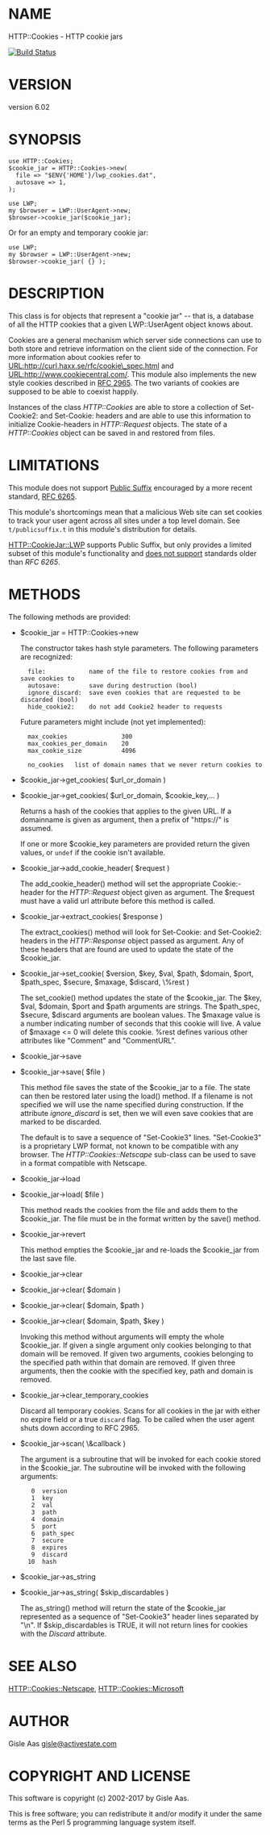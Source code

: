 # NAME

HTTP::Cookies - HTTP cookie jars

[![Build Status](https://travis-ci.org/libwww-perl/http-cookies.png?branch=master)](https://travis-ci.org/libwww-perl/http-cookies)

# VERSION

version 6.02

# SYNOPSIS

    use HTTP::Cookies;
    $cookie_jar = HTTP::Cookies->new(
      file => "$ENV{'HOME'}/lwp_cookies.dat",
      autosave => 1,
    );

    use LWP;
    my $browser = LWP::UserAgent->new;
    $browser->cookie_jar($cookie_jar);

Or for an empty and temporary cookie jar:

    use LWP;
    my $browser = LWP::UserAgent->new;
    $browser->cookie_jar( {} );

# DESCRIPTION

This class is for objects that represent a "cookie jar" -- that is, a
database of all the HTTP cookies that a given LWP::UserAgent object
knows about.

Cookies are a general mechanism which server side connections can use
to both store and retrieve information on the client side of the
connection.  For more information about cookies refer to
<URL:http://curl.haxx.se/rfc/cookie\_spec.html> and
<URL:http://www.cookiecentral.com/>.  This module also implements the
new style cookies described in [RFC 2965](https://tools.ietf.org/html/rfc2965).
The two variants of cookies are supposed to be able to coexist happily.

Instances of the class _HTTP::Cookies_ are able to store a collection
of Set-Cookie2: and Set-Cookie: headers and are able to use this
information to initialize Cookie-headers in _HTTP::Request_ objects.
The state of a _HTTP::Cookies_ object can be saved in and restored from
files.

# LIMITATIONS

This module does not support [Public Suffix](https://publicsuffix.org/) encouraged by a more recent standard, [RFC
6265](https://tools.ietf.org/html/rfc6265).

This module's shortcomings mean that a malicious Web site can set
cookies to track your user agent across all sites under a top level
domain.  See `t/publicsuffix.t` in this module's distribution for
details.

[HTTP::CookieJar::LWP](https://metacpan.org/pod/HTTP::CookieJar::LWP) supports Public Suffix, but only provides a
limited subset of this module's functionality and [does not
support](https://metacpan.org/pod/HTTP::CookieJar#LIMITATIONS-AND-CAVEATS) standards older than
_RFC 6265_.

# METHODS

The following methods are provided:

- $cookie\_jar = HTTP::Cookies->new

    The constructor takes hash style parameters.  The following
    parameters are recognized:

        file:            name of the file to restore cookies from and save cookies to
        autosave:        save during destruction (bool)
        ignore_discard:  save even cookies that are requested to be discarded (bool)
        hide_cookie2:    do not add Cookie2 header to requests

    Future parameters might include (not yet implemented):

        max_cookies               300
        max_cookies_per_domain    20
        max_cookie_size           4096

        no_cookies   list of domain names that we never return cookies to

- $cookie\_jar->get\_cookies( $url\_or\_domain )
- $cookie\_jar->get\_cookies( $url\_or\_domain, $cookie\_key,... )

    Returns a hash of the cookies that applies to the given URL. If a
    domainname is given as argument, then a prefix of "https://" is assumed.

    If one or more $cookie\_key parameters are provided return the given values,
    or `undef` if the cookie isn't available.

- $cookie\_jar->add\_cookie\_header( $request )

    The add\_cookie\_header() method will set the appropriate Cookie:-header
    for the _HTTP::Request_ object given as argument.  The $request must
    have a valid url attribute before this method is called.

- $cookie\_jar->extract\_cookies( $response )

    The extract\_cookies() method will look for Set-Cookie: and
    Set-Cookie2: headers in the _HTTP::Response_ object passed as
    argument.  Any of these headers that are found are used to update
    the state of the $cookie\_jar.

- $cookie\_jar->set\_cookie( $version, $key, $val, $path, $domain, $port, $path\_spec, $secure, $maxage, $discard, \\%rest )

    The set\_cookie() method updates the state of the $cookie\_jar.  The
    $key, $val, $domain, $port and $path arguments are strings.  The
    $path\_spec, $secure, $discard arguments are boolean values. The $maxage
    value is a number indicating number of seconds that this cookie will
    live.  A value of $maxage <= 0 will delete this cookie.  %rest defines
    various other attributes like "Comment" and "CommentURL".

- $cookie\_jar->save
- $cookie\_jar->save( $file )

    This method file saves the state of the $cookie\_jar to a file.
    The state can then be restored later using the load() method.  If a
    filename is not specified we will use the name specified during
    construction.  If the attribute _ignore\_discard_ is set, then we
    will even save cookies that are marked to be discarded.

    The default is to save a sequence of "Set-Cookie3" lines.
    "Set-Cookie3" is a proprietary LWP format, not known to be compatible
    with any browser.  The _HTTP::Cookies::Netscape_ sub-class can
    be used to save in a format compatible with Netscape.

- $cookie\_jar->load
- $cookie\_jar->load( $file )

    This method reads the cookies from the file and adds them to the
    $cookie\_jar.  The file must be in the format written by the save()
    method.

- $cookie\_jar->revert

    This method empties the $cookie\_jar and re-loads the $cookie\_jar
    from the last save file.

- $cookie\_jar->clear
- $cookie\_jar->clear( $domain )
- $cookie\_jar->clear( $domain, $path )
- $cookie\_jar->clear( $domain, $path, $key )

    Invoking this method without arguments will empty the whole
    $cookie\_jar.  If given a single argument only cookies belonging to
    that domain will be removed.  If given two arguments, cookies
    belonging to the specified path within that domain are removed.  If
    given three arguments, then the cookie with the specified key, path
    and domain is removed.

- $cookie\_jar->clear\_temporary\_cookies

    Discard all temporary cookies. Scans for all cookies in the jar
    with either no expire field or a true `discard` flag. To be
    called when the user agent shuts down according to RFC 2965.

- $cookie\_jar->scan( \\&callback )

    The argument is a subroutine that will be invoked for each cookie
    stored in the $cookie\_jar.  The subroutine will be invoked with
    the following arguments:

         0  version
         1  key
         2  val
         3  path
         4  domain
         5  port
         6  path_spec
         7  secure
         8  expires
         9  discard
        10  hash

- $cookie\_jar->as\_string
- $cookie\_jar->as\_string( $skip\_discardables )

    The as\_string() method will return the state of the $cookie\_jar
    represented as a sequence of "Set-Cookie3" header lines separated by
    "\\n".  If $skip\_discardables is TRUE, it will not return lines for
    cookies with the _Discard_ attribute.

# SEE ALSO

[HTTP::Cookies::Netscape](https://metacpan.org/pod/HTTP::Cookies::Netscape), [HTTP::Cookies::Microsoft](https://metacpan.org/pod/HTTP::Cookies::Microsoft)

# AUTHOR

Gisle Aas <gisle@activestate.com>

# COPYRIGHT AND LICENSE

This software is copyright (c) 2002-2017 by Gisle Aas.

This is free software; you can redistribute it and/or modify it under
the same terms as the Perl 5 programming language system itself.
